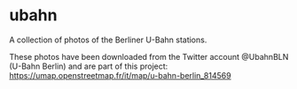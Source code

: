# ubahn
A collection of photos of the Berliner U-Bahn stations.

These photos have been downloaded from the Twitter account @UbahnBLN (U-Bahn Berlin) and are part of this project:
https://umap.openstreetmap.fr/it/map/u-bahn-berlin_814569
